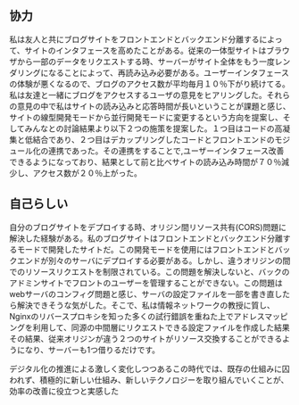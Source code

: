 ## 协力

私は友人と共にブログサイトをフロントエンドとバックエンド分離するによって、サイトのインタフェースを高めたことがある。従来の一体型サイトはブラウザから一部のデータをリクエストする時、サーバーがサイト全体をもう一度レンダリングになることによって、再読み込み必要がある。ユーザーインタフェースの体験が悪くなるので、ブログのアクセス数が平均毎月１０％下がり続けてる。私は友達と一緒にブログをアクセスするユーザの意見をヒアリングした。それらの意見の中で私はサイトの読み込みと応答時間が長いということが課題と感じ、サイトの線型開発モードから並行開発モードに変更するという方向を提案し、そしてみんなとの討論結果より以下２つの施策を提案した。１つ目はコードの高凝集と低結合であり、２つ目はデカップリングしたコードとフロントエンドのモジュール化の連携であった。その連携をすることで,ユーザーインタフェース改善できるようになっており、結果として前と比べサイトの読み込み時間が７０％減少し、アクセス数が２０％上がった。

## 自己らしい

自分のブログサイトをデプロイする時、オリジン間リソース共有(CORS)問題に解決した経験がある。私のブログサイトはフロントエンドとバックエンド分離するモードで開発したサイトだ。この開発モードを使用にはフロントエンドとバックエンドが別々のサーバにデプロイする必要がある。しかし、違うオリジンの間でのリソースリクエストを制限されている。この問題を解決しないと、バックのアドミンサイトでフロントのユーザーを管理することができない。この問題はwebサーバのコンフィグ問題と感じ、サーバの設定ファイルを一部を書き直したら解決できそうな気がした。そこで、私は情報ネットワークの教授に質し、Nginxのリバースプロキシを知った多くの試行錯誤を重ねた上でアドレスマッピングを利用して、同源の中間層にリクエストできる設定ファイルを作成した結果その結果、従来オリジンが違う２つのサイトがリソース交換することができるようになり、サーバーも1つ借りるだけです。

デジタル化の推進による激しく変化しつつあるこの時代では、既存の仕組みに囚われず、積極的に新しい仕組み、新しいテクノロジーを取り組んでいくことが、効率の改善に役立つと実感した